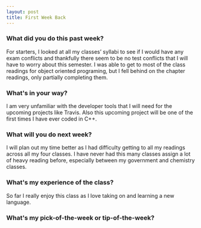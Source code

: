 ```yaml
---
layout: post
title: First Week Back
---
```

### What did you do this past week?
For starters, I looked at all my classes’ syllabi to see if I would have any exam conflicts and 
thankfully there seem to be no test conflicts that I will have to worry about this semester.
I was able to get to most of the class readings for object oriented programing, but I fell
behind on the chapter readings, only partially completing them.

### What's in your way?
I am very unfamiliar with the developer tools that I will need for the upcoming projects like
Travis. Also this upcoming project will be one of the first times I have ever coded in C++.
### What will you do next week?
I will plan out my time better as I had difficulty getting to all my readings across all my four classes. I have never had this many classes assign a lot of heavy reading before, especially
between my government and chemistry classes.
### What's my experience of the class?
So far I really enjoy this class as I love taking on and learning a new language.
### What's my pick-of-the-week or tip-of-the-week?
